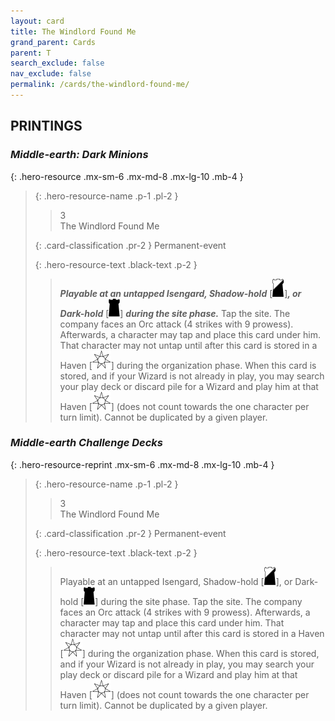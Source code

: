 ```yaml
---
layout: card
title: The Windlord Found Me
grand_parent: Cards
parent: T
search_exclude: false
nav_exclude: false
permalink: /cards/the-windlord-found-me/
---
```


## PRINTINGS


### _Middle-earth: Dark Minions_

{: .hero-resource .mx-sm-6 .mx-md-8 .mx-lg-10 .mb-4 }
> {: .hero-resource-name .p-1 .pl-2 }
> > <div class="card-mp">3</div>
> > <div class="card-name">The Windlord Found Me</div>
>
> {: .card-classification .pr-2 }
> Permanent-event
>
> {: .hero-resource-text .black-text .p-2 }
> > ***Playable at an untapped Isengard, Shadow-hold*** <nobr>[<img src="/assets/images/shadow-hold.svg">]</nobr>***, or Dark-hold*** <nobr>[<img src="/assets/images/dark-hold.svg">]</nobr> ***during the site phase.*** Tap the site. The company faces an Orc attack (4 strikes with 9 prowess). Afterwards, a character may tap and place this card under him. That character may not untap until after this card is stored in a Haven <nobr>[<img src="/assets/images/free-haven.svg">]</nobr> during the organization phase. When this card is stored, and if your Wizard is not already in play, you may search your play deck or discard pile for a Wizard and play him at that Haven <nobr>[<img src="/assets/images/free-haven.svg">]</nobr> (does not count towards the one character per turn limit). Cannot be duplicated by a given player. 
> 

### _Middle-earth Challenge Decks_

{: .hero-resource-reprint .mx-sm-6 .mx-md-8 .mx-lg-10 .mb-4 }
> {: .hero-resource-name .p-1 .pl-2 }
> > <div class="card-mp">3</div>
> > <div class="card-name">The Windlord Found Me</div>
>
> {: .card-classification .pr-2 }
> Permanent-event
>
> {: .hero-resource-text .black-text .p-2 }
> > Playable at an untapped Isengard, Shadow-hold <nobr>[<img src="/assets/images/shadow-hold.svg">]</nobr>, or Dark-hold <nobr>[<img src="/assets/images/dark-hold.svg">]</nobr> during the site phase. Tap the site. The company faces an Orc attack (4 strikes with 9 prowess). Afterwards, a character may tap and place this card under him. That character may not untap until after this card is stored in a Haven <nobr>[<img src="/assets/images/free-haven.svg">]</nobr> during the organization phase. When this card is stored, and if your Wizard is not already in play, you may search your play deck or discard pile for a Wizard and play him at that Haven <nobr>[<img src="/assets/images/free-haven.svg">]</nobr> (does not count towards the one character per turn limit). Cannot be duplicated by a given player. 
> 
